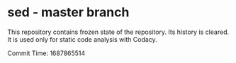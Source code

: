 # sed - master branch

This repository contains frozen state of the repository.
Its history is cleared. It is used only for static code
analysis with Codacy.

Commit Time: 1687865514